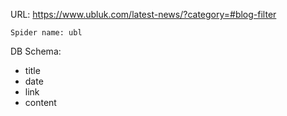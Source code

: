 URL: https://www.ubluk.com/latest-news/?category=#blog-filter

    Spider name: ubl

DB Schema:
- title
- date
- link
- content

